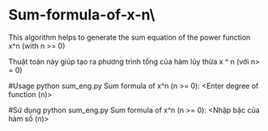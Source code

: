 # Sum-formula-of-x-n\
This algorithm helps to generate the sum equation of the power function x^n (with n >= 0)

Thuật toán này giúp tạo ra phương trình tổng của hàm lũy thừa x ^ n (với n> = 0)

#Usage
python sum_eng.py
Sum formula of x^n (n >= 0): <Enter degree of function (n)>

#Sử dụng
python sum_eng.py
Sum formula of x^n (n >= 0): <Nhập bậc của hàm số (n)>
